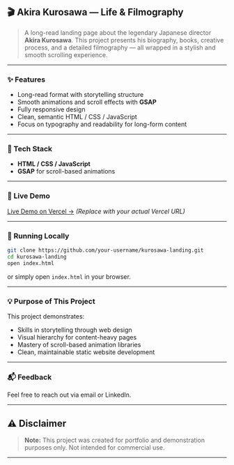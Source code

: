 ## 🎬 Akira Kurosawa — Life & Filmography

> A long-read landing page about the legendary Japanese director **Akira Kurosawa**.
> This project presents his biography, books, creative process, and a detailed filmography — all wrapped in a stylish and smooth scrolling experience.

---

### ✨ Features

* Long-read format with storytelling structure
* Smooth animations and scroll effects with **GSAP**
* Fully responsive design
* Clean, semantic HTML / CSS / JavaScript
* Focus on typography and readability for long-form content

---

### 🔧 Tech Stack

* **HTML / CSS / JavaScript**
* **GSAP** for scroll-based animations

---

### 🚀 Live Demo

[Live Demo on Vercel →](https://your-kurosawa-project.vercel.app)
*(Replace with your actual Vercel URL)*

---

### 📂 Running Locally

```bash
git clone https://github.com/your-username/kurosawa-landing.git
cd kurosawa-landing
open index.html
```

or simply open `index.html` in your browser.

---

### 💡 Purpose of This Project

This project demonstrates:

* Skills in storytelling through web design
* Visual hierarchy for content-heavy pages
* Mastery of scroll-based animation libraries
* Clean, maintainable static website development

---

### 📬 Feedback

Feel free to reach out via email or LinkedIn.

---

## ⚠️ Disclaimer

> **Note:** This project was created for portfolio and demonstration purposes only. Not intended for commercial use.

---


